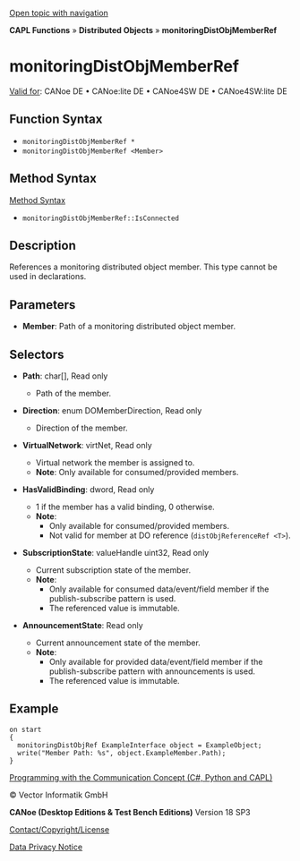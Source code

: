 [Open topic with navigation](../../../../../CANoeDEFamily.htm#Topics/CAPLFunctions/DistributedObjects/Objects/CAPLfunctionMonitoringDistObjMemberRef.md)

**CAPL Functions** » **Distributed Objects** » **monitoringDistObjMemberRef**

# monitoringDistObjMemberRef

[Valid for](../../../Shared/FeatureAvailability.md): CANoe DE • CANoe:lite DE • CANoe4SW DE • CANoe4SW:lite DE

## Function Syntax

- `monitoringDistObjMemberRef *`
- `monitoringDistObjMemberRef <Member>`

## Method Syntax

[Method Syntax](../../../Shared/CAPL/General/ClassesAndObjects.md)

- `monitoringDistObjMemberRef::IsConnected`

## Description

References a monitoring distributed object member. This type cannot be used in declarations.

## Parameters

- **Member**: Path of a monitoring distributed object member.

## Selectors

- **Path**: char[], Read only
  - Path of the member.

- **Direction**: enum DOMemberDirection, Read only
  - Direction of the member.

- **VirtualNetwork**: virtNet, Read only
  - Virtual network the member is assigned to.
  - **Note**: Only available for consumed/provided members.

- **HasValidBinding**: dword, Read only
  - 1 if the member has a valid binding, 0 otherwise.
  - **Note**:
    - Only available for consumed/provided members.
    - Not valid for member at DO reference (`distObjReferenceRef <T>`).

- **SubscriptionState**: valueHandle uint32, Read only
  - Current subscription state of the member.
  - **Note**:
    - Only available for consumed data/event/field member if the publish-subscribe pattern is used.
    - The referenced value is immutable.

- **AnnouncementState**: Read only
  - Current announcement state of the member.
  - **Note**:
    - Only available for provided data/event/field member if the publish-subscribe pattern with announcements is used.
    - The referenced value is immutable.

## Example

```plaintext
on start
{
  monitoringDistObjRef ExampleInterface object = ExampleObject;
  write("Member Path: %s", object.ExampleMember.Path);
}
```

[Programming with the Communication Concept (C#, Python and CAPL)](../../../CANoeCANalyzer/CommunicationConcept/Programming/CCP.md)

© Vector Informatik GmbH

**CANoe (Desktop Editions & Test Bench Editions)** Version 18 SP3

[Contact/Copyright/License](../../../Shared/ContactCopyrightLicense.md)

[Data Privacy Notice](https://www.vector.com/int/en/company/get-info/privacy-policy/)